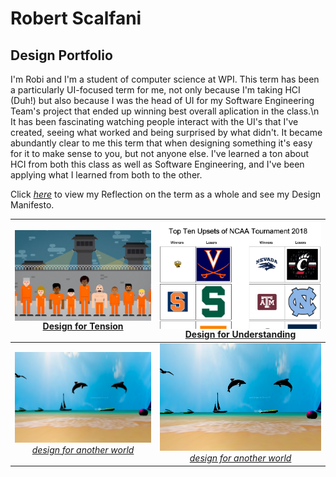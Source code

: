 # Robert Scalfani
## Design Portfolio
I'm Robi and I'm a student of computer science at WPI. This term has been a particularly UI-focused term for me, not only because I'm taking HCI (Duh!) but also because I was the head of UI for my Software Engineering Team's project that ended up winning best overall aplication in the class.\n
It has been fascinating watching people interact with the UI's that I've created, seeing what worked and being surprised by what didn't. It became abundantly clear to me this term that when designing something it's easy for it to make sense to you, but not anyone else.
I've learned a ton about HCI from both this class as well as Software Engineering, and I've been applying what I learned from both to the other.

Click [_here_](page2.md) to view my Reflection on the term as a whole and see my Design Manifesto.


<a href="https://medium.com/@mariana0pachon/al-the-bot-support-for-current-prison-inmates-4c8ddbcd066"><img src="Tension.png" width="500" align="middle"/> Design for Tension |  <a href="https://medium.com/design-for-understanding/design-for-understanding-clear-communication-versus-persuasion-e634f93a998e"><img src="Understanding.png" width="500" align="middle"/> Design for Understanding
:-------------------------:|:-------------------------:
[![alt text](AnotherWorld.png "design for another world")](https://medium.com/@vandana1anand/35590de784dd) [_design for another world_](https://medium.com/@vandana1anand/35590de784dd) |  [![alt text](AnotherWorld.png "design for another world")](https://medium.com/@vandana1anand/35590de784dd) [_design for another world_](https://medium.com/@vandana1anand/35590de784dd)
